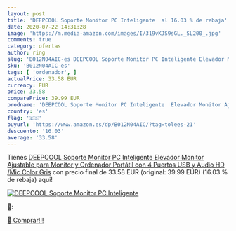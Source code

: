 ```yaml
---
layout: post
title: 'DEEPCOOL Soporte Monitor PC Inteligente  al 16.03 % de rebaja'
date: 2020-07-22 14:31:28
image: 'https://m.media-amazon.com/images/I/319vKJS9sGL._SL200_.jpg'
comments: true
category: ofertas
author: ring
slug: 'B012N04AIC-es DEEPCOOL Soporte Monitor PC Inteligente Elevador Monitor...'
sku: 'B012N04AIC-es'
tags: [ 'ordenador', ]
actualPrice: 33.58 EUR
currency: EUR
price: 33.58
comparePrice: 39.99 EUR
prodname: 'DEEPCOOL Soporte Monitor PC Inteligente  Elevador Monitor Ajustable para Monitor y Ordenador Portátil con 4 Puertos USB y Audio HD /Mic  Color Gris'
country: 'es'
flag: '🇪🇸'
buyurl: 'https://www.amazon.es/dp/B012N04AIC/?tag=tolees-21'
descuento: '16.03'
average: '33.58'
---
```


Tienes [DEEPCOOL Soporte Monitor PC Inteligente  Elevador Monitor Ajustable para Monitor y Ordenador Portátil con 4 Puertos USB y Audio HD /Mic  Color Gris](https://www.amazon.es/dp/B012N04AIC/?tag=tolees-21) con precio final de  33.58 EUR (original: 39.99 EUR) (16.03 %  de rebaja) aqui!

[![DEEPCOOL Soporte Monitor PC Inteligente ](https://m.media-amazon.com/images/I/319vKJS9sGL._SL200_.jpg)](https://www.amazon.es/dp/B012N04AIC/?tag=tolees-21)

🔎:


[🛒 Comprar!!!](https://www.amazon.es/dp/B012N04AIC/?tag=tolees-21)
